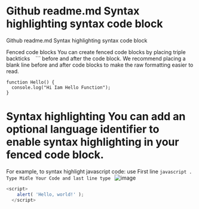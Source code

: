 # Github readme.md Syntax highlighting syntax code block 
Github readme.md Syntax highlighting syntax code block 

Fenced code blocks
You can create fenced code blocks by placing triple backticks ``` ``` ```
before and after the code block.
We recommend placing a blank line before and after code blocks to make the raw formatting easier to read.

```
function Hello() {
  console.log("Hi Iam Hello Function");
}
```
# Syntax highlighting You can add an optional language identifier to enable syntax highlighting in your fenced code block.

For example, to syntax highlight javascript code: use First line ```javascript .  Type Midle Your Code and last line type ``` 
![image](https://user-images.githubusercontent.com/45946252/168409372-b44bb15d-b9b0-43f7-8aa2-02fc3054e082.png)


```javascript
<script>
    alert( 'Hello, world!' );
  </script>
```
